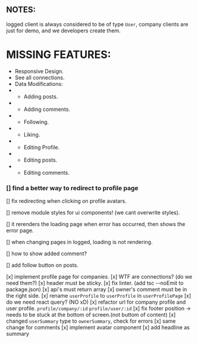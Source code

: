 ## NOTES:

logged client is always considered to be of type `User`, company clients are just for demo, and we developers create them.

<!-- npm run dev -- -H 0.0.0.0 -->

# MISSING FEATURES:

- Responsive Design.
- See all connections.
- Data Modifications:
- - Adding posts.
- - Adding comments.
- - Following.
- - Liking.
- - Editing Profile.
- - Editing posts.
- - Editing comments.

### [] find a better way to redirect to profile page

[] fix redirecting when clicking on profile avatars.

[] remove module styles for ui components! (we cant overwrite styles).

[] it rerenders the loading page when error has occurred, then shows the error page.

[] when changing pages in logged, loading is not rendering.

[] how to show added comment?

[] add follow button on posts.

<!-- DONE -->

[x] implement profile page for companies.
[x] WTF are connections? (do we need them?)
[x] header must be sticky.
[x] fix linter. (add tsc --noEmit to package.json)
[x] api's must return array
[x] owner's comment must be in the right side.
[x] rename `userProfile` to `userProfile` in `userProfilePage`
[x] do we need react query? (NO xD)
[x] refactor url for company profile and user profile.
`profile/company/:id`
`profile/user/:id`
[x] fix footer position -> needs to be stuck at the bottom of screen.(not buttom of content)
[x] changed `userSummary` type to `ownerSummary`, check for errors
[x] same change for comments
[x] implement avatar component
[x] add headline as summary
